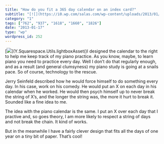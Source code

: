 ```yaml
---
title: "How do you fit a 365 day calendar on an index card?"
subtitle: "[![](https://i0.wp.com/salas.com/wp-content/uploads/2013/01/8dd58-12439792-21674846-thumbnail.png?w=..."
category: "1"
tags: ["762", "937", "1618", "1660", "1826"]
date: "2013-01-17"
type: "wp"
wordpress_id: 252
---
```

[![](https://i0.wp.com/salas.com/wp-content/uploads/2013/01/8dd58-12439792-21674846-thumbnail.png?w=584&ssl=1)](Y.Squarespace.Utils.lightboxAsset()I designed the calendar to the right to help me keep track of my piano practice. As you know, maybe, to learn piano you need to practice every day. Well I don’t do that regularly enough, and as a result (and general clumsyness) my piano study is going at a snails pace. So of course, technology to the rescue.

Jerry Seinfeld described how he would force himself to do something every day. In his case, work on his comedy. He would put an X on each day in his calendar when he worked. He would then psych himself up to never break the string of X’s, and the longer the string was, the more it hurt to break it. Sounded like a fine idea to me.

The idea with the piano calendar is the same. I put an X over each day that I practive and, so goes theory, I am more likely to respect a string of days and not break the chain. It kind of works.

But in the meanwhile I have a fairly clever design that fits all the days of one year on a tiny bit of paper. That’s cool!